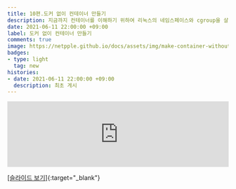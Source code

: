 ```yaml
---
title: 10편.도커 없이 컨테이너 만들기  
description: 지금까지 컨테이너를 이해하기 위하여 리눅스의 네임스페이스와 cgroup을 살펴보았고, 프로세스, 네트워크, 파일시스템 등 관련 내용들도 함께 다루어 보았습니다. 본 편에서는 지금까지 다루었던 내용들을 총망라하여 완전한 컨테이너를 만들어 보려고 합니다. 앞의 자료를 아직 안보신 분들도 본 실습을 통하여 컨테이너를 직접 만들어보고 개괄적인 이해와 재미를 얻으시길 바랍니다. :-)       
date: 2021-06-11 22:00:00 +09:00  
label: 도커 없이 컨테이너 만들기  
comments: true  
image: https://netpple.github.io/docs/assets/img/make-container-without-docker-intro-10.png  
badges:
- type: light  
  tag: new  
histories:  
- date: 2021-06-11 22:00:00 +09:00    
  description: 최초 게시  
---
```

<div class="responsive-wrap">
  <iframe src="https://docs.google.com/presentation/d/e/2PACX-1vQeta7vP9kiFKGB3zgzsJgvg21ROnZG26oErShrx_0sO3EjFXss6ajj1fslkdH-WPzBoVtvzWBmyGM1/embed?start=false&loop=false&delayms=3000" frameborder="0" width="100%" allowfullscreen="true" mozallowfullscreen="true" webkitallowfullscreen="true"></iframe>
</div>

[[슬라이드 보기]](https://docs.google.com/presentation/d/1LlELhvnF9GpfCy-HBp8Hwjh6douD_z5QRmg9NfNPv68/edit?usp=sharing#){:target="_blank"}